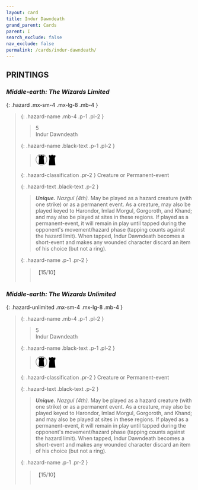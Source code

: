 ```yaml
---
layout: card
title: Indur Dawndeath
grand_parent: Cards
parent: I
search_exclude: false
nav_exclude: false
permalink: /cards/indur-dawndeath/
---
```


## PRINTINGS


### _Middle-earth: The Wizards Limited_

{: .hazard .mx-sm-4 .mx-lg-8 .mb-4 }
> {: .hazard-name .mb-4 .p-1 .pl-2 }
> > <div class="hazard-mp">5</div>
> > <div class="card-name">Indur Dawndeath</div>
>
> {: .hazard-name .black-text .p-1 .pl-2 }
> > ![](/assets/images/dark-domain.svg) ![](/assets/images/dark-hold.svg)
>
> {: .hazard-classification .pr-2 }
> Creature or Permanent-event
>
> {: .hazard-text .black-text .p-2 }
> > _**Unique.**_ _Nazgul (4th)._ May be played as a hazard creature (with one strike) or as a permanent event. As a creature, may also be played keyed to Harondor, Imlad Morgul, Gorgoroth, and Khand; and may also be played at sites in these regions. If played as a permanent-event, it will remain in play until tapped during the opponent's movement/hazard phase (tapping counts against the hazard limit). When tapped, Indur Dawndeath becomes a short-event and makes any wounded character discard an item of his choice (but not a ring). 
>
> {: .hazard-name .p-1 .pr-2 }
> > <div class="card-shield">【15/10】</div>
> > <div class="card-corruption">&nbsp;</div>

### _Middle-earth: The Wizards Unlimited_

{: .hazard-unlimited .mx-sm-4 .mx-lg-8 .mb-4 }
> {: .hazard-name .mb-4 .p-1 .pl-2 }
> > <div class="hazard-mp">5</div>
> > <div class="card-name">Indur Dawndeath</div>
>
> {: .hazard-name .black-text .p-1 .pl-2 }
> > ![](/assets/images/dark-domain.svg) ![](/assets/images/dark-hold.svg)
>
> {: .hazard-classification .pr-2 }
> Creature or Permanent-event
>
> {: .hazard-text .black-text .p-2 }
> > _**Unique.**_ _Nazgul (4th)._ May be played as a hazard creature (with one strike) or as a permanent event. As a creature, may also be played keyed to Harondor, Imlad Morgul, Gorgoroth, and Khand; and may also be played at sites in these regions. If played as a permanent-event, it will remain in play until tapped during the opponent's movement/hazard phase (tapping counts against the hazard limit). When tapped, Indur Dawndeath becomes a short-event and makes any wounded character discard an item of his choice (but not a ring). 
>
> {: .hazard-name .p-1 .pr-2 }
> > <div class="card-shield">【15/10】</div>
> > <div class="card-corruption-white">&nbsp;</div>
